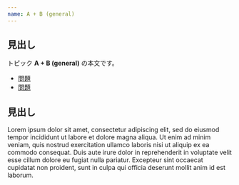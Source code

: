 ```yaml
---
name: A + B (general)
---
```


## 見出し

トピック **A + B (general)** の本文です。

- [問題](problems/example_course_imported_a_plus_b)
- [問題](problems/example_course_imported_java_gui)

## 見出し

Lorem ipsum dolor sit amet, consectetur adipiscing elit, sed do eiusmod tempor incididunt ut labore et dolore magna aliqua.
Ut enim ad minim veniam, quis nostrud exercitation ullamco laboris nisi ut aliquip ex ea commodo consequat.
Duis aute irure dolor in reprehenderit in voluptate velit esse cillum dolore eu fugiat nulla pariatur.
Excepteur sint occaecat cupidatat non proident, sunt in culpa qui officia deserunt mollit anim id est laborum.
